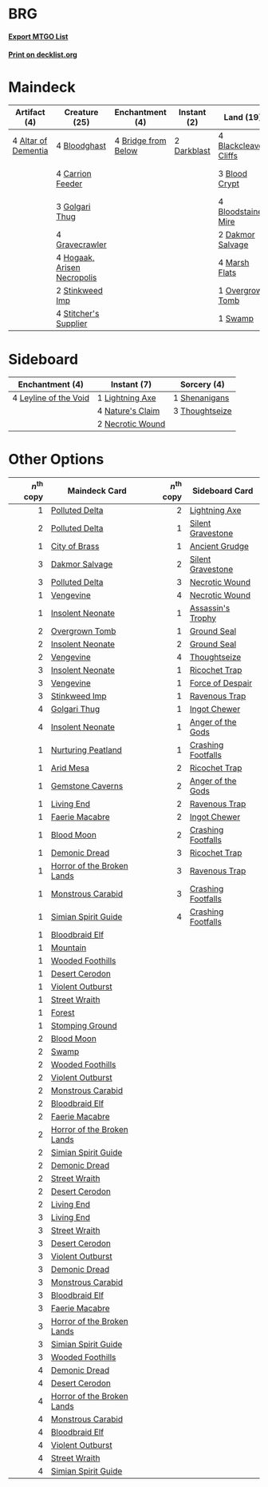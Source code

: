 # BRG

#### [Export MTGO List](../collection/BRG/BRG.txt)
#### [Print on decklist.org](http://decklist.org/?deckmain=4%09Altar%20of%20Dementia%0A4%09Blackcleave%20Cliffs%0A3%09Blood%20Crypt%0A4%09Bloodghast%0A4%09Bloodstained%20Mire%0A4%09Bridge%20from%20Below%0A4%09Carrion%20Feeder%0A2%09Cathartic%20Reunion%0A2%09Dakmor%20Salvage%0A2%09Darkblast%0A4%09Faithless%20Looting%0A3%09Golgari%20Thug%0A4%09Gravecrawler%0A4%09Hogaak,%20Arisen%20Necropolis%0A4%09Marsh%20Flats%0A1%09Overgrown%20Tomb%0A2%09Stinkweed%20Imp%0A4%09Stitcher's%20Supplier%0A1%09Swamp&deckside=4%09Leyline%20of%20the%20Void%0A1%09Lightning%20Axe%0A4%09Nature's%20Claim%0A2%09Necrotic%20Wound%0A1%09Shenanigans%0A3%09Thoughtseize)
# Maindeck

|                                         Artifact (4)                                         |                                            Creature (25)                                             |                                       Enchantment (4)                                        |                                     Instant (2)                                      |                                           Land (19)                                           |                                         Sorcery (6)                                          |
|----------------------------------------------------------------------------------------------|------------------------------------------------------------------------------------------------------|----------------------------------------------------------------------------------------------|--------------------------------------------------------------------------------------|-----------------------------------------------------------------------------------------------|----------------------------------------------------------------------------------------------|
|4 [Altar of Dementia](http://gatherer.wizards.com/Pages/Card/Details.aspx?multiverseid=382212)|4 [Bloodghast](http://gatherer.wizards.com/Pages/Card/Details.aspx?multiverseid=438648)               |4 [Bridge from Below](http://gatherer.wizards.com/Pages/Card/Details.aspx?multiverseid=136054)|2 [Darkblast](http://gatherer.wizards.com/Pages/Card/Details.aspx?multiverseid=456055)|4 [Blackcleave Cliffs](http://gatherer.wizards.com/Pages/Card/Details.aspx?multiverseid=209401)|2 [Cathartic Reunion](http://gatherer.wizards.com/Pages/Card/Details.aspx?multiverseid=417682)|
|                                                                                              |4 [Carrion Feeder](http://gatherer.wizards.com/Pages/Card/Details.aspx?multiverseid=210133)           |                                                                                              |                                                                                      |3 [Blood Crypt](http://gatherer.wizards.com/Pages/Card/Details.aspx?multiverseid=97102)        |4 [Faithless Looting](http://gatherer.wizards.com/Pages/Card/Details.aspx?multiverseid=389512)|
|                                                                                              |3 [Golgari Thug](http://gatherer.wizards.com/Pages/Card/Details.aspx?multiverseid=292953)             |                                                                                              |                                                                                      |4 [Bloodstained Mire](http://gatherer.wizards.com/Pages/Card/Details.aspx?multiverseid=405094) |                                                                                              |
|                                                                                              |4 [Gravecrawler](http://gatherer.wizards.com/Pages/Card/Details.aspx?multiverseid=409635)             |                                                                                              |                                                                                      |2 [Dakmor Salvage](http://gatherer.wizards.com/Pages/Card/Details.aspx?multiverseid=292984)    |                                                                                              |
|                                                                                              |4 [Hogaak, Arisen Necropolis](http://gatherer.wizards.com/Pages/Card/Details.aspx?multiverseid=464151)|                                                                                              |                                                                                      |4 [Marsh Flats](http://gatherer.wizards.com/Pages/Card/Details.aspx?multiverseid=405101)       |                                                                                              |
|                                                                                              |2 [Stinkweed Imp](http://gatherer.wizards.com/Pages/Card/Details.aspx?multiverseid=193870)            |                                                                                              |                                                                                      |1 [Overgrown Tomb](http://gatherer.wizards.com/Pages/Card/Details.aspx?multiverseid=405103)    |                                                                                              |
|                                                                                              |4 [Stitcher's Supplier](http://gatherer.wizards.com/Pages/Card/Details.aspx?multiverseid=447257)      |                                                                                              |                                                                                      |1 [Swamp](http://gatherer.wizards.com/Pages/Card/Details.aspx?multiverseid=439858)             |                                                                                              |


# Sideboard

|                                        Enchantment (4)                                         |                                        Instant (7)                                        |                                       Sorcery (4)                                       |
|------------------------------------------------------------------------------------------------|-------------------------------------------------------------------------------------------|-----------------------------------------------------------------------------------------|
|4 [Leyline of the Void](http://gatherer.wizards.com/Pages/Card/Details.aspx?multiverseid=107682)|1 [Lightning Axe](http://gatherer.wizards.com/Pages/Card/Details.aspx?multiverseid=409925) |1 [Shenanigans](http://gatherer.wizards.com/Pages/Card/Details.aspx?multiverseid=464095) |
|                                                                                                |4 [Nature's Claim](http://gatherer.wizards.com/Pages/Card/Details.aspx?multiverseid=382316)|3 [Thoughtseize](http://gatherer.wizards.com/Pages/Card/Details.aspx?multiverseid=438676)|
|                                                                                                |2 [Necrotic Wound](http://gatherer.wizards.com/Pages/Card/Details.aspx?multiverseid=452829)|                                                                                         |


# Other Options

|*n*<sup>th</sup> copy|                                            Maindeck Card                                            |*n*<sup>th</sup> copy|                                       Sideboard Card                                        |
|--------------------:|-----------------------------------------------------------------------------------------------------|--------------------:|---------------------------------------------------------------------------------------------|
|                    1|[Polluted Delta](http://gatherer.wizards.com/Pages/Card/Details.aspx?multiverseid=405104)            |                    2|[Lightning Axe](http://gatherer.wizards.com/Pages/Card/Details.aspx?multiverseid=409925)     |
|                    2|[Polluted Delta](http://gatherer.wizards.com/Pages/Card/Details.aspx?multiverseid=405104)            |                    1|[Silent Gravestone](http://gatherer.wizards.com/Pages/Card/Details.aspx?multiverseid=439846) |
|                    1|[City of Brass](http://gatherer.wizards.com/Pages/Card/Details.aspx?multiverseid=4178)               |                    1|[Ancient Grudge](http://gatherer.wizards.com/Pages/Card/Details.aspx?multiverseid=235600)    |
|                    3|[Dakmor Salvage](http://gatherer.wizards.com/Pages/Card/Details.aspx?multiverseid=292984)            |                    2|[Silent Gravestone](http://gatherer.wizards.com/Pages/Card/Details.aspx?multiverseid=439846) |
|                    3|[Polluted Delta](http://gatherer.wizards.com/Pages/Card/Details.aspx?multiverseid=405104)            |                    3|[Necrotic Wound](http://gatherer.wizards.com/Pages/Card/Details.aspx?multiverseid=452829)    |
|                    1|[Vengevine](http://gatherer.wizards.com/Pages/Card/Details.aspx?multiverseid=457124)                 |                    4|[Necrotic Wound](http://gatherer.wizards.com/Pages/Card/Details.aspx?multiverseid=452829)    |
|                    1|[Insolent Neonate](http://gatherer.wizards.com/Pages/Card/Details.aspx?multiverseid=409922)          |                    1|[Assassin's Trophy](http://gatherer.wizards.com/Pages/Card/Details.aspx?multiverseid=452902) |
|                    2|[Overgrown Tomb](http://gatherer.wizards.com/Pages/Card/Details.aspx?multiverseid=405103)            |                    1|[Ground Seal](http://gatherer.wizards.com/Pages/Card/Details.aspx?multiverseid=451104)       |
|                    2|[Insolent Neonate](http://gatherer.wizards.com/Pages/Card/Details.aspx?multiverseid=409922)          |                    2|[Ground Seal](http://gatherer.wizards.com/Pages/Card/Details.aspx?multiverseid=451104)       |
|                    2|[Vengevine](http://gatherer.wizards.com/Pages/Card/Details.aspx?multiverseid=457124)                 |                    4|[Thoughtseize](http://gatherer.wizards.com/Pages/Card/Details.aspx?multiverseid=438676)      |
|                    3|[Insolent Neonate](http://gatherer.wizards.com/Pages/Card/Details.aspx?multiverseid=409922)          |                    1|[Ricochet Trap](http://gatherer.wizards.com/Pages/Card/Details.aspx?multiverseid=191549)     |
|                    3|[Vengevine](http://gatherer.wizards.com/Pages/Card/Details.aspx?multiverseid=457124)                 |                    1|[Force of Despair](http://gatherer.wizards.com/Pages/Card/Details.aspx?multiverseid=464041)  |
|                    3|[Stinkweed Imp](http://gatherer.wizards.com/Pages/Card/Details.aspx?multiverseid=193870)             |                    1|[Ravenous Trap](http://gatherer.wizards.com/Pages/Card/Details.aspx?multiverseid=197537)     |
|                    4|[Golgari Thug](http://gatherer.wizards.com/Pages/Card/Details.aspx?multiverseid=292953)              |                    1|[Ingot Chewer](http://gatherer.wizards.com/Pages/Card/Details.aspx?multiverseid=389558)      |
|                    4|[Insolent Neonate](http://gatherer.wizards.com/Pages/Card/Details.aspx?multiverseid=409922)          |                    1|[Anger of the Gods](http://gatherer.wizards.com/Pages/Card/Details.aspx?multiverseid=438682) |
|                    1|[Nurturing Peatland](http://gatherer.wizards.com/Pages/Card/Details.aspx?multiverseid=464192)        |                    1|[Crashing Footfalls](http://gatherer.wizards.com/Pages/Card/Details.aspx?multiverseid=464109)|
|                    1|[Arid Mesa](http://gatherer.wizards.com/Pages/Card/Details.aspx?multiverseid=405092)                 |                    2|[Ricochet Trap](http://gatherer.wizards.com/Pages/Card/Details.aspx?multiverseid=191549)     |
|                    1|[Gemstone Caverns](http://gatherer.wizards.com/Pages/Card/Details.aspx?multiverseid=122094)          |                    2|[Anger of the Gods](http://gatherer.wizards.com/Pages/Card/Details.aspx?multiverseid=438682) |
|                    1|[Living End](http://gatherer.wizards.com/Pages/Card/Details.aspx?multiverseid=113521)                |                    2|[Ravenous Trap](http://gatherer.wizards.com/Pages/Card/Details.aspx?multiverseid=197537)     |
|                    1|[Faerie Macabre](http://gatherer.wizards.com/Pages/Card/Details.aspx?multiverseid=201822)            |                    2|[Ingot Chewer](http://gatherer.wizards.com/Pages/Card/Details.aspx?multiverseid=389558)      |
|                    1|[Blood Moon](http://gatherer.wizards.com/Pages/Card/Details.aspx?multiverseid=45386)                 |                    2|[Crashing Footfalls](http://gatherer.wizards.com/Pages/Card/Details.aspx?multiverseid=464109)|
|                    1|[Demonic Dread](http://gatherer.wizards.com/Pages/Card/Details.aspx?multiverseid=185062)             |                    3|[Ricochet Trap](http://gatherer.wizards.com/Pages/Card/Details.aspx?multiverseid=191549)     |
|                    1|[Horror of the Broken Lands](http://gatherer.wizards.com/Pages/Card/Details.aspx?multiverseid=442082)|                    3|[Ravenous Trap](http://gatherer.wizards.com/Pages/Card/Details.aspx?multiverseid=197537)     |
|                    1|[Monstrous Carabid](http://gatherer.wizards.com/Pages/Card/Details.aspx?multiverseid=185051)         |                    3|[Crashing Footfalls](http://gatherer.wizards.com/Pages/Card/Details.aspx?multiverseid=464109)|
|                    1|[Simian Spirit Guide](http://gatherer.wizards.com/Pages/Card/Details.aspx?multiverseid=442137)       |                    4|[Crashing Footfalls](http://gatherer.wizards.com/Pages/Card/Details.aspx?multiverseid=464109)|
|                    1|[Bloodbraid Elf](http://gatherer.wizards.com/Pages/Card/Details.aspx?multiverseid=185053)            |                     |                                                                                             |
|                    1|[Mountain](http://gatherer.wizards.com/Pages/Card/Details.aspx?multiverseid=439859)                  |                     |                                                                                             |
|                    1|[Wooded Foothills](http://gatherer.wizards.com/Pages/Card/Details.aspx?multiverseid=405116)          |                     |                                                                                             |
|                    1|[Desert Cerodon](http://gatherer.wizards.com/Pages/Card/Details.aspx?multiverseid=426830)            |                     |                                                                                             |
|                    1|[Violent Outburst](http://gatherer.wizards.com/Pages/Card/Details.aspx?multiverseid=185056)          |                     |                                                                                             |
|                    1|[Street Wraith](http://gatherer.wizards.com/Pages/Card/Details.aspx?multiverseid=442097)             |                     |                                                                                             |
|                    1|[Forest](http://gatherer.wizards.com/Pages/Card/Details.aspx?multiverseid=439860)                    |                     |                                                                                             |
|                    1|[Stomping Ground](http://gatherer.wizards.com/Pages/Card/Details.aspx?multiverseid=405110)           |                     |                                                                                             |
|                    2|[Blood Moon](http://gatherer.wizards.com/Pages/Card/Details.aspx?multiverseid=45386)                 |                     |                                                                                             |
|                    2|[Swamp](http://gatherer.wizards.com/Pages/Card/Details.aspx?multiverseid=439858)                     |                     |                                                                                             |
|                    2|[Wooded Foothills](http://gatherer.wizards.com/Pages/Card/Details.aspx?multiverseid=405116)          |                     |                                                                                             |
|                    2|[Violent Outburst](http://gatherer.wizards.com/Pages/Card/Details.aspx?multiverseid=185056)          |                     |                                                                                             |
|                    2|[Monstrous Carabid](http://gatherer.wizards.com/Pages/Card/Details.aspx?multiverseid=185051)         |                     |                                                                                             |
|                    2|[Bloodbraid Elf](http://gatherer.wizards.com/Pages/Card/Details.aspx?multiverseid=185053)            |                     |                                                                                             |
|                    2|[Faerie Macabre](http://gatherer.wizards.com/Pages/Card/Details.aspx?multiverseid=201822)            |                     |                                                                                             |
|                    2|[Horror of the Broken Lands](http://gatherer.wizards.com/Pages/Card/Details.aspx?multiverseid=442082)|                     |                                                                                             |
|                    2|[Simian Spirit Guide](http://gatherer.wizards.com/Pages/Card/Details.aspx?multiverseid=442137)       |                     |                                                                                             |
|                    2|[Demonic Dread](http://gatherer.wizards.com/Pages/Card/Details.aspx?multiverseid=185062)             |                     |                                                                                             |
|                    2|[Street Wraith](http://gatherer.wizards.com/Pages/Card/Details.aspx?multiverseid=442097)             |                     |                                                                                             |
|                    2|[Desert Cerodon](http://gatherer.wizards.com/Pages/Card/Details.aspx?multiverseid=426830)            |                     |                                                                                             |
|                    2|[Living End](http://gatherer.wizards.com/Pages/Card/Details.aspx?multiverseid=113521)                |                     |                                                                                             |
|                    3|[Living End](http://gatherer.wizards.com/Pages/Card/Details.aspx?multiverseid=113521)                |                     |                                                                                             |
|                    3|[Street Wraith](http://gatherer.wizards.com/Pages/Card/Details.aspx?multiverseid=442097)             |                     |                                                                                             |
|                    3|[Desert Cerodon](http://gatherer.wizards.com/Pages/Card/Details.aspx?multiverseid=426830)            |                     |                                                                                             |
|                    3|[Violent Outburst](http://gatherer.wizards.com/Pages/Card/Details.aspx?multiverseid=185056)          |                     |                                                                                             |
|                    3|[Demonic Dread](http://gatherer.wizards.com/Pages/Card/Details.aspx?multiverseid=185062)             |                     |                                                                                             |
|                    3|[Monstrous Carabid](http://gatherer.wizards.com/Pages/Card/Details.aspx?multiverseid=185051)         |                     |                                                                                             |
|                    3|[Bloodbraid Elf](http://gatherer.wizards.com/Pages/Card/Details.aspx?multiverseid=185053)            |                     |                                                                                             |
|                    3|[Faerie Macabre](http://gatherer.wizards.com/Pages/Card/Details.aspx?multiverseid=201822)            |                     |                                                                                             |
|                    3|[Horror of the Broken Lands](http://gatherer.wizards.com/Pages/Card/Details.aspx?multiverseid=442082)|                     |                                                                                             |
|                    3|[Simian Spirit Guide](http://gatherer.wizards.com/Pages/Card/Details.aspx?multiverseid=442137)       |                     |                                                                                             |
|                    3|[Wooded Foothills](http://gatherer.wizards.com/Pages/Card/Details.aspx?multiverseid=405116)          |                     |                                                                                             |
|                    4|[Demonic Dread](http://gatherer.wizards.com/Pages/Card/Details.aspx?multiverseid=185062)             |                     |                                                                                             |
|                    4|[Desert Cerodon](http://gatherer.wizards.com/Pages/Card/Details.aspx?multiverseid=426830)            |                     |                                                                                             |
|                    4|[Horror of the Broken Lands](http://gatherer.wizards.com/Pages/Card/Details.aspx?multiverseid=442082)|                     |                                                                                             |
|                    4|[Monstrous Carabid](http://gatherer.wizards.com/Pages/Card/Details.aspx?multiverseid=185051)         |                     |                                                                                             |
|                    4|[Bloodbraid Elf](http://gatherer.wizards.com/Pages/Card/Details.aspx?multiverseid=185053)            |                     |                                                                                             |
|                    4|[Violent Outburst](http://gatherer.wizards.com/Pages/Card/Details.aspx?multiverseid=185056)          |                     |                                                                                             |
|                    4|[Street Wraith](http://gatherer.wizards.com/Pages/Card/Details.aspx?multiverseid=442097)             |                     |                                                                                             |
|                    4|[Simian Spirit Guide](http://gatherer.wizards.com/Pages/Card/Details.aspx?multiverseid=442137)       |                     |                                                                                             |

